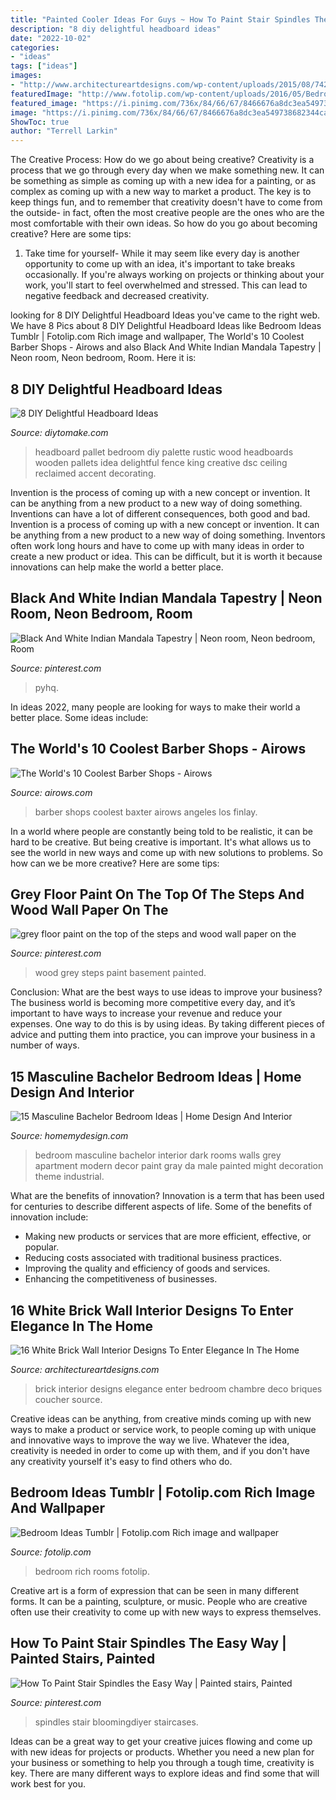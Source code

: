 ```yaml
---
title: "Painted Cooler Ideas For Guys ~ How To Paint Stair Spindles The Easy Way"
description: "8 diy delightful headboard ideas"
date: "2022-10-02"
categories:
- "ideas"
tags: ["ideas"]
images:
- "http://www.architectureartdesigns.com/wp-content/uploads/2015/08/742-630x465.jpg"
featuredImage: "http://www.fotolip.com/wp-content/uploads/2016/05/Bedroom-Ideas-Tumblr-8.jpg"
featured_image: "https://i.pinimg.com/736x/84/66/67/8466676a8dc3ea549738682344caa7db.jpg"
image: "https://i.pinimg.com/736x/84/66/67/8466676a8dc3ea549738682344caa7db.jpg"
ShowToc: true
author: "Terrell Larkin"
---
```



The Creative Process: How do we go about being creative?
Creativity is a process that we go through every day when we make something new. It can be something as simple as coming up with a new idea for a painting, or as complex as coming up with a new way to market a product. The key is to keep things fun, and to remember that creativity doesn't have to come from the outside- in fact, often the most creative people are the ones who are the most comfortable with their own ideas. So how do you go about becoming creative? Here are some tips: 
1) Take time for yourself- While it may seem like every day is another opportunity to come up with an idea, it's important to take breaks occasionally. If you're always working on projects or thinking about your work, you'll start to feel overwhelmed and stressed. This can lead to negative feedback and decreased creativity.

	

		
looking for 8 DIY Delightful Headboard Ideas you've came to the right web. We have 8 Pics about 8 DIY Delightful Headboard Ideas like Bedroom Ideas Tumblr | Fotolip.com Rich image and wallpaper, The World&#039;s 10 Coolest Barber Shops - Airows and also Black And White Indian Mandala Tapestry | Neon room, Neon bedroom, Room. Here it is:
		
    
## 8 DIY Delightful Headboard Ideas

<img loading=lazy src="https://www.diytomake.com/wp-content/uploads/2015/09/Wooden-large-headboard-pattern.jpg" onerror="this.onerror=null;this.src='https://tse4.mm.bing.net/th?id=OIP.QTCfXrLmc-METpFYYwjl1QHaE8&amp;pid=15.1';" alt="8 DIY Delightful Headboard Ideas">

_Source: diytomake.com_

>headboard pallet bedroom diy palette rustic wood headboards wooden pallets idea delightful fence king creative dsc ceiling reclaimed accent decorating. 

	

Invention is the process of coming up with a new concept or invention. It can be anything from a new product to a new way of doing something. Inventions can have a lot of different consequences, both good and bad.
Invention is a process of coming up with a new concept or invention. It can be anything from a new product to a new way of doing something. Inventors often work long hours and have to come up with many ideas in order to create a new product or idea. This can be difficult, but it is worth it because innovations can help make the world a better place.

    
## Black And White Indian Mandala Tapestry | Neon Room, Neon Bedroom, Room

<img loading=lazy src="https://i.pinimg.com/736x/c3/0f/6d/c30f6dc0579a7408587ea9eab79634ef.jpg" onerror="this.onerror=null;this.src='https://tse4.mm.bing.net/th?id=OIP.GekpwRU6MCM5OrNgoNn3_gHaJ3&amp;pid=15.1';" alt="Black And White Indian Mandala Tapestry | Neon room, Neon bedroom, Room">

_Source: pinterest.com_

>pyhq. 

	

In ideas 2022, many people are looking for ways to make their world a better place. Some ideas include:

    
## The World&#039;s 10 Coolest Barber Shops - Airows

<img loading=lazy src="https://airows.com/.image/t_share/MTM4NTIyNjM5MjE5MTA3MjM5/baxterfinley---2016-best-barber-shopsjpg.jpg" onerror="this.onerror=null;this.src='https://tse4.mm.bing.net/th?id=OIP.tdRCaVFrOcdEP5PJ_QCzBwHaE8&amp;pid=15.1';" alt="The World&#039;s 10 Coolest Barber Shops - Airows">

_Source: airows.com_

>barber shops coolest baxter airows angeles los finlay. 

	

In a world where people are constantly being told to be realistic, it can be hard to be creative. But being creative is important. It's what allows us to see the world in new ways and come up with new solutions to problems. So how can we be more creative? Here are some tips:

    
## Grey Floor Paint On The Top Of The Steps And Wood Wall Paper On The

<img loading=lazy src="https://i.pinimg.com/736x/37/68/3a/37683a5f111a7d162c4d4061a97b7ef7.jpg" onerror="this.onerror=null;this.src='https://tse4.mm.bing.net/th?id=OIP._oPdoSYVBtwRuDFFB2pT_AAAAA&amp;pid=15.1';" alt="grey floor paint on the top of the steps and wood wall paper on the">

_Source: pinterest.com_

>wood grey steps paint basement painted. 

	

Conclusion: What are the best ways to use ideas to improve your business?
The business world is becoming more competitive every day, and it’s important to have ways to increase your revenue and reduce your expenses. One way to do this is by using ideas. By taking different pieces of advice and putting them into practice, you can improve your business in a number of ways.

    
## 15 Masculine Bachelor Bedroom Ideas | Home Design And Interior

<img loading=lazy src="http://homemydesign.com/wp-content/uploads/2015/11/masculine-black-bachelor-bedroom-decoration.jpg" onerror="this.onerror=null;this.src='https://tse3.mm.bing.net/th?id=OIP.Bnq1jePCGkopFN5XCh0WoQHaLH&amp;pid=15.1';" alt="15 Masculine Bachelor Bedroom Ideas | Home Design And Interior">

_Source: homemydesign.com_

>bedroom masculine bachelor interior dark rooms walls grey apartment modern decor paint gray da male painted might decoration theme industrial. 

	

What are the benefits of innovation?
Innovation is a term that has been used for centuries to describe different aspects of life. Some of the benefits of innovation include: 
- Making new products or services that are more efficient, effective, or popular.
- Reducing costs associated with traditional business practices.
- Improving the quality and efficiency of goods and services. 
- Enhancing the competitiveness of businesses.

    
## 16 White Brick Wall Interior Designs To Enter Elegance In The Home

<img loading=lazy src="http://www.architectureartdesigns.com/wp-content/uploads/2015/08/742-630x465.jpg" onerror="this.onerror=null;this.src='https://tse3.mm.bing.net/th?id=OIP.IWJ323ciG3nk1WK45_4yeAHaFd&amp;pid=15.1';" alt="16 White Brick Wall Interior Designs To Enter Elegance In The Home">

_Source: architectureartdesigns.com_

>brick interior designs elegance enter bedroom chambre deco briques coucher source. 

	

Creative ideas can be anything, from creative minds coming up with new ways to make a product or service work, to people coming up with unique and innovative ways to improve the way we live. Whatever the idea, creativity is needed in order to come up with them, and if you don't have any creativity yourself it's easy to find others who do.

    
## Bedroom Ideas Tumblr | Fotolip.com Rich Image And Wallpaper

<img loading=lazy src="http://www.fotolip.com/wp-content/uploads/2016/05/Bedroom-Ideas-Tumblr-8.jpg" onerror="this.onerror=null;this.src='https://tse1.mm.bing.net/th?id=OIP.BpGPy-FbAarNiW1DJatcBAHaJ4&amp;pid=15.1';" alt="Bedroom Ideas Tumblr | Fotolip.com Rich image and wallpaper">

_Source: fotolip.com_

>bedroom rich rooms fotolip. 

	

Creative art is a form of expression that can be seen in many different forms. It can be a painting, sculpture, or music. People who are creative often use their creativity to come up with new ways to express themselves.

    
## How To Paint Stair Spindles The Easy Way | Painted Stairs, Painted

<img loading=lazy src="https://i.pinimg.com/736x/84/66/67/8466676a8dc3ea549738682344caa7db.jpg" onerror="this.onerror=null;this.src='https://tse1.mm.bing.net/th?id=OIP.i4sW3S7ly2eil8jKT85L5QHaJ3&amp;pid=15.1';" alt="How To Paint Stair Spindles the Easy Way | Painted stairs, Painted">

_Source: pinterest.com_

>spindles stair bloomingdiyer staircases. 

	

Ideas can be a great way to get your creative juices flowing and come up with new ideas for projects or products. Whether you need a new plan for your business or something to help you through a tough time, creativity is key. There are many different ways to explore ideas and find some that will work best for you.

